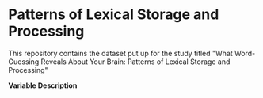 # Patterns of Lexical Storage and Processing
This repository contains the dataset put up for the study titled "What Word-Guessing Reveals About Your Brain: Patterns of Lexical Storage and Processing" 

**Variable Description**

